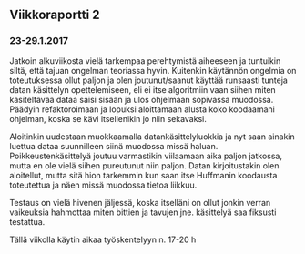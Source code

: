 ## Viikkoraportti 2

### 23-29.1.2017 ###

Jatkoin alkuviikosta vielä tarkempaa perehtymistä aiheeseen ja tuntuikin siltä, että tajuan ongelman teoriassa hyvin. Kuitenkin käytännön ongelmia on toteutuksessa ollut paljon ja olen joutunut/saanut käyttää runsaasti tunteja datan käsittelyn opettelemiseen, eli ei itse algoritmiin vaan siihen miten käsiteltävää dataa saisi sisään ja ulos ohjelmaan sopivassa muodossa. Päädyin refaktoroimaan ja lopuksi aloittamaan alusta koko koodaamani ohjelman, koska se kävi itsellenikin jo niin sekavaksi. 

Aloitinkin uudestaan muokkaamalla datankäsittelyluokkia ja nyt saan ainakin luettua dataa suunnilleen siinä muodossa missä haluan. Poikkeustenkäsittelyä joutuu varmastikin viilaamaan aika paljon jatkossa, mutta en ole vielä siihen pureutunut niin paljon. Datan kirjoitustakin olen aloitellut, mutta sitä hion tarkemmin kun saan itse Huffmanin koodausta toteutettua ja näen missä muodossa tietoa liikkuu.

Testaus on vielä hivenen jäljessä, koska itselläni on ollut jonkin verran vaikeuksia hahmottaa miten bittien ja tavujen jne. käsittelyä saa fiksusti testattua.

Tällä viikolla käytin aikaa työskentelyyn n. 17-20 h
